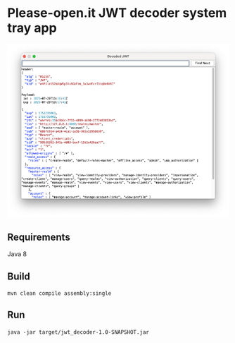 # Please-open.it JWT decoder system tray app

![img.png](img.png)

## Requirements

Java 8

## Build

```
mvn clean compile assembly:single
```

## Run

```
java -jar target/jwt_decoder-1.0-SNAPSHOT.jar
```